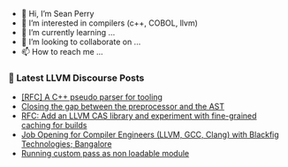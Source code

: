 - 👋 Hi, I’m Sean Perry
- 👀 I’m interested in compilers (c++, COBOL, llvm)
- 🌱 I’m currently learning ...
- 💞️ I’m looking to collaborate on ...
- 📫 How to reach me ...

<!---
s66perry/s66perry is a ✨ special ✨ repository because its `README.md` (this file) appears on your GitHub profile.
You can click the Preview link to take a look at your changes.
--->
### 📕 Latest LLVM Discourse Posts

<!-- DISCOURSE-LLVM:START -->
- [[RFC] A C++ pseudo parser for tooling](https://discourse.llvm.org/t/rfc-a-c-pseudo-parser-for-tooling/59217/35)
- [Closing the gap between the preprocessor and the AST](https://discourse.llvm.org/t/closing-the-gap-between-the-preprocessor-and-the-ast/6254/11)
- [RFC: Add an LLVM CAS library and experiment with fine-grained caching for builds](https://discourse.llvm.org/t/rfc-add-an-llvm-cas-library-and-experiment-with-fine-grained-caching-for-builds/59864/38)
- [Job Opening for Compiler Engineers &lpar;LLVM, GCC, Clang&rpar; with Blackfig Technologies; Bangalore](https://discourse.llvm.org/t/job-opening-for-compiler-engineers-llvm-gcc-clang-with-blackfig-technologies-bangalore/60489/1)
- [Running custom pass as non loadable module](https://discourse.llvm.org/t/running-custom-pass-as-non-loadable-module/60114/4)
<!-- DISCOURSE-LLVM:END -->

